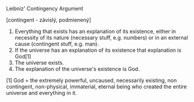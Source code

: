 Leibniz' Contingency Argument

[contingent - závislý, podmienený]

1. Everything that exists has an explanation of its existence, either in necessity of its nature (necessary stuff, e.g. numbers) or in an external cause (contingent stuff, e.g. man).
2. If the universe has an explanation of its existence that explanation is God[1]
3. The universe exists.
4. The explanation of the universe's existence is God.

[1] God = the extremely powerful, uncaused, necessarily existing, non contingent, non-physical, immaterial, eternal being who created the entire universe and everything in it.
